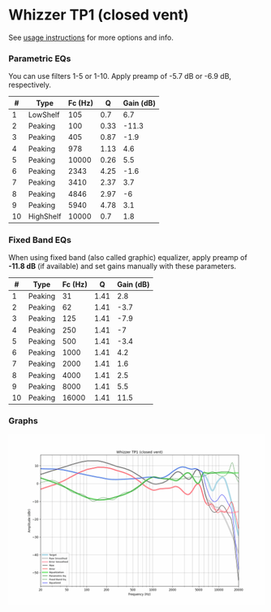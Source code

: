 # Whizzer TP1 (closed vent)
See [usage instructions](https://github.com/jaakkopasanen/AutoEq#usage) for more options and info.

### Parametric EQs
You can use filters 1-5 or 1-10. Apply preamp of -5.7 dB or -6.9 dB, respectively.

|   # | Type      |   Fc (Hz) |    Q |   Gain (dB) |
|-----|-----------|-----------|------|-------------|
|   1 | LowShelf  |       105 | 0.7  |         6.7 |
|   2 | Peaking   |       100 | 0.33 |       -11.3 |
|   3 | Peaking   |       405 | 0.87 |        -1.9 |
|   4 | Peaking   |       978 | 1.13 |         4.6 |
|   5 | Peaking   |     10000 | 0.26 |         5.5 |
|   6 | Peaking   |      2343 | 4.25 |        -1.6 |
|   7 | Peaking   |      3410 | 2.37 |         3.7 |
|   8 | Peaking   |      4846 | 2.97 |        -6   |
|   9 | Peaking   |      5940 | 4.78 |         3.1 |
|  10 | HighShelf |     10000 | 0.7  |         1.8 |

### Fixed Band EQs
When using fixed band (also called graphic) equalizer, apply preamp of **-11.8 dB** (if available) and set gains manually with these parameters.

|   # | Type    |   Fc (Hz) |    Q |   Gain (dB) |
|-----|---------|-----------|------|-------------|
|   1 | Peaking |        31 | 1.41 |         2.8 |
|   2 | Peaking |        62 | 1.41 |        -3.7 |
|   3 | Peaking |       125 | 1.41 |        -7.9 |
|   4 | Peaking |       250 | 1.41 |        -7   |
|   5 | Peaking |       500 | 1.41 |        -3.4 |
|   6 | Peaking |      1000 | 1.41 |         4.2 |
|   7 | Peaking |      2000 | 1.41 |         1.6 |
|   8 | Peaking |      4000 | 1.41 |         2.5 |
|   9 | Peaking |      8000 | 1.41 |         5.5 |
|  10 | Peaking |     16000 | 1.41 |        11.5 |

### Graphs
![](./Whizzer%20TP1%20(closed%20vent).png)
